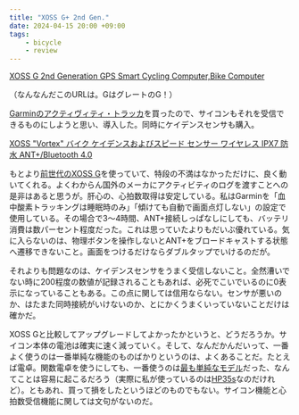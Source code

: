 ```yaml
---
title: "XOSS G+ 2nd Gen."
date: 2024-04-15 20:00 +09:00
tags:
    - bicycle
    - review
---
```


[XOSS G 2nd Generation GPS Smart Cycling Computer,Bike Computer](https://xoss.co/ja/products/g-for-great)

（なんなんだこのURLは。GはグレートのG！）

[Garminのアクティヴィティ・トラッカ](https://www.garmin.co.jp/products/wearables/vivosmart-5-black/)を買ったので、サイコンもそれを受信できるものにしようと思い、導入した。同時にケイデンスセンサも購入。

[XOSS "Vortex" バイク ケイデンスおよびスピード センサー ワイヤレス IPX7 防水 ANT+/Bluetooth 4.0](https://xoss.co/ja/products/xoss-bike-cadence-and-speed-sensor-vortex-wireless-ipx7-waterproof-300-hours-dual-modes-bike-sensor-ant-bluetooth-4-0-compatible-for-cycling-computer)

もとより[前世代のXOSS G](https://xoss.co/ja/products/xoss-g-gps-bike-computer-1)を使っていて、特段の不満はなかっただけに、良く動いてくれる。よくわからん国外のメーカにアクティビティのログを渡すことへの是非はあると思うが。肝心の、心拍数取得は安定している。私はGarminを「血中酸素トラッキングは睡眠時のみ」「傾けても自動で画面点灯しない」の設定で使用している。その場合で3～4時間、ANT+接続しっぱなしにしても、バッテリ消費は数パーセント程度だった。これは思っていたよりもだいぶ優れている。気に入らないのは、物理ボタンを操作しないとANT+をブロードキャストする状態へ遷移できないこと。画面をつけるだけならダブルタップでいけるのだが。

それよりも問題なのは、ケイデンスセンサをうまく受信しないこと。全然漕いでない時に200程度の数値が記録されることもあれば、必死でこいでいるのに0表示になっていることもある。この点に関しては信用ならない。センサが悪いのか、はたまた同時接続がいけないのか、とにかくうまくいっていないことだけは確かだ。

XOSS Gと比較してアップグレードしてよかったかというと、どうだろうか。サイコン本体の電池は確実に速く減っていく。そして、なんだかんだいって、一番よく使うのは一番単純な機能のものばかりというのは、よくあることだ。たとえば電卓。関数電卓を使うにしても、一番使うのは[最も単純なモデル](https://jp.sharp/calc/products/el501tx/)だった、なんてことは容易に起こるだろう（実際に私が使っているのは[HP35s](https://ja.wikipedia.org/wiki/HP_35s)なのだけれど）。ともあれ、買って損をしたというほどのものでもない。サイコン機能と心拍数受信機能に関しては文句がないのだ。
